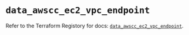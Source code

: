 # `data_awscc_ec2_vpc_endpoint`

Refer to the Terraform Registory for docs: [`data_awscc_ec2_vpc_endpoint`](https://registry.terraform.io/providers/hashicorp/awscc/0.70.0/docs/data-sources/ec2_vpc_endpoint).
